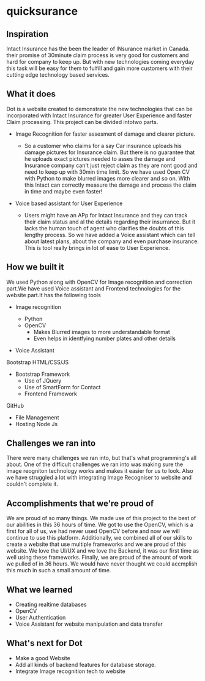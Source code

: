 # quicksurance

## Inspiration
Intact Insurance has the been the leader of INsurance market in Canada. their promise of 30minute claim process is very good for customers and hard for company to keep up. But with new technologies coming everyday this task will be easy for them to fulfill and gain more customers with their cutting edge technology based services.
## What it does
Dot is a website created to demonstrate the new technologies that can be incorporated with Intact Insurance for greater User Experience and faster Claim processing. This project can be divided intotwo parts.
* Image Recognition for faster assesment of damage and clearer picture.
    * So a customer who claims for a say Car insurance uploads his damage pictures for Insurance claim. But there is no guarantee that he uploads exact pictures needed to asses the damage and Insurance company can't just reject claim as they are nont good and need to keep up with 30min time limit. So we have used Open CV with Python to make blurred images more clearer and so on. With this Intact can correctly measure the damage and process the claim in time and maybe even faster!
    
* Voice based assistant for User Experience
    * Users might have an APp for Intact Insurance and they can track their claim status and al the details regarding their insurrance. But it lacks the human touch of agent who clarifies the doubts of this lengthy process. So we have added a Voice assistant which can tell about latest plans, about the company and even purchase insurance. This is tool really brings in lot of ease to User Experience.

## How we built it
We used Python along with OpenCV for Image recognition and correction part.We have used Voice assistant and Frontend technologies for the website part.It has the following tools
* Image recognition
  * Python
  * OpenCV
    * Makes Blurred images to more understandable format
    * Even helps in identfying number plates and other details
  
* Voice Assistant

Bootstrap HTML/CSS/JS
* Bootstrap Framework
  * Use of JQuery
  * Use of SmartForm for Contact
  * Frontend Framework

GitHub
  * File Management
  * Hosting
 Node Js

## Challenges we ran into
There were many challenges we ran into, but that's what programming's all about. One of the difficult challenges we ran into was making sure the image reogniton technology works and makes it easier for us to look. Also we have struggled a lot with integrating Image Recogniser to website and couldn't complete it.

## Accomplishments that we're proud of
We are proud of so many things. We made use of this project to the best of our abilities in this 36 hours of time. We got to use the OpenCV, which is a first for all of us, we had never used OpenCV before and now we will continue to use this platform. Additionally, we combined all of our skills to create a website that use multiple frameworks and we are proud of this website. We love the UI/UX and we love the Backend, it was our first time as well using these frameworks. Finally, we are proud of the amount of work we pulled of in 36 hours. We would have never thought we could accmplish this much in such a small amount of time.

## What we learned
* Creating realtime databases
* OpenCV
* User Authentication
* Voice Assistant for website manipulation and data transfer

## What's next for Dot
* Make a good Website
* Add all kinds of backend features for database storage.
* Integrate Image recognition tech to website
